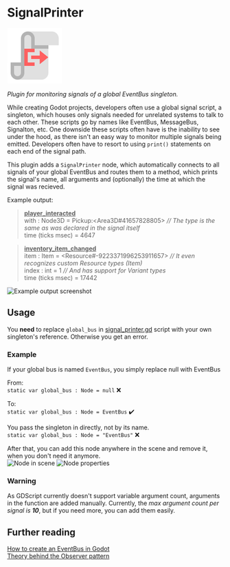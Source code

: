 # SignalPrinter

![](addons/signal_printer/icon.svg)

_Plugin for monitoring signals of a global EventBus singleton._

While creating Godot projects, developers often use a global signal script, a singleton, which houses only signals needed for unrelated systems to talk to each other. These scripts go by names like EventBus, MessageBus, Signalton, etc. One downside these scripts often have is the inability to see under the hood, as there isn't an easy way to monitor multiple signals being emitted. Developers often have to resort to using `print()` statements on each end of the signal path.

This plugin adds a `SignalPrinter` node, which automatically connects to all signals of your global EventBus and routes them to a method, which prints the signal's name, all arguments and (optionally) the time at which the signal was recieved.

Example output:

><u>**player_interacted**</u><br>
with : Node3D = Pickup:<Area3D#41657828805> _// The type is the same as was declared in the signal itself_<br>
time (ticks msec) = 4647<br>

><u>**inventory_item_changed**</u><br>
item : Item = <Resource#-9223371996253911657> _// It even recognizes custom Resource types (Item)_<br>
index : int = 1 _// And has support for Variant types_<br>
time (ticks msec) = 17442<br>

![Example output screenshot](https://github.com/officialduke99/SignalPrinter/blob/main/assets/OutputExample.JPG?raw=true)

## Usage
You **need** to replace `global_bus` in [signal_printer.gd](addons/signal_printer/signal_printer.gd) script with your own singleton's reference. Otherwise you get an error. 

### Example
If your global bus is named `EventBus`, you simply replace null with EventBus

From:<br>
`static var global_bus : Node = null` :x:

To:<br>
`static var global_bus : Node = EventBus` :heavy_check_mark:

You pass the singleton in directly, not by its name.<br>
`static var global_bus : Node = "EventBus"` :x:

After that, you can add this node anywhere in the scene and remove it, when you don't need it anymore.<br>
![Node in scene](https://github.com/officialduke99/SignalPrinter/blob/main/assets/NodeInScene.JPG?raw=true) ![Node properties](https://github.com/officialduke99/SignalPrinter/blob/main/assets/EditableProperties.JPG?raw=true)

### Warning
As GDScript currently doesn't support variable argument count, arguments in the function are added manually. Currently, the _max argument count per signal is **10**_, but if you need more, you can add them easily. 

## Further reading
[How to create an EventBus in Godot](https://www.gdquest.com/tutorial/godot/design-patterns/event-bus-singleton/)<br>
[Theory behind the Observer pattern](https://gameprogrammingpatterns.com/observer.html)